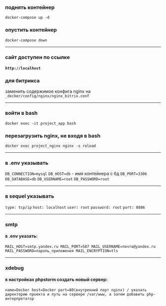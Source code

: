 ### поднять контейнер
`docker-compose up -d`

### опустить контейнер
`docker-compose down`

---

### сайт доступен по ссылке 
#### `http://localhost`

### для битрикса
заменить содержимое конфига nginx на `_docker/config/nginx/nginx_bitrix.conf`

---

### войти в bash
`docker exec -it project_app bash`

### перезагрузить nginx, не входя в bash
`docker exec project_nginx nginx -s reload`

---

### в .env указывать
`DB_CONNECTION=mysql`
`DB_HOST=db` - имя контейнера с бд
`DB_PORT=3306`
`DB_DATABASE=db`
`DB_USERNAME=root`
`DB_PASSWORD=root`

---

### в sequel указывать
`type: tcp/ip`
`host: localhost`
`user: root`
`password: root`
`port: 8886`

---

### smtp
#### в .env указать:
`MAIL_HOST=smtp.yandex.ru
MAIL_PORT=587
MAIL_USERNAME=почта@yandex.ru
MAIL_PASSWORD=пароль_приложения
MAIL_ENCRYPTION=tls`

---

### xdebug
#### в настройках phpstorm создать новый сервер:
`name=Docker
host=Docker
port=80(внутренний порт nginx)
/ указать директорию проекта и путь на сервере /var/www, а затем добавить php-интерпретатор`